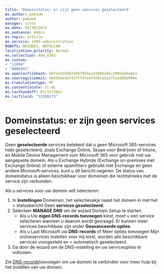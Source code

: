 ```yaml
---
title: 'Domeinstatus: er zijn geen services geselecteerd'
ms.author: pebaum
author: pebaum
manager: scotv
ms.date: 04/30/2021
ms.audience: Admin
ms.topic: article
ms.service: o365-administration
ROBOTS: NOINDEX, NOFOLLOW
localization_priority: Normal
ms.collection: Adm_O365
ms.custom:
- "11094"
- "9006491"
ms.openlocfilehash: 66fae5b5602dd67954ac9208b26bc2005adda0e3
ms.sourcegitcommit: 56650eb9af437ff97e4f4d9ca5a2f53ad5bb990e
ms.translationtype: MT
ms.contentlocale: nl-NL
ms.lasthandoff: 07/12/2021
ms.locfileid: "53389173"
---
```

# <a name="domain-status---no-services-selected"></a>Domeinstatus: er zijn geen services geselecteerd

Geen **geselecteerde** services betekent dat u geen Microsoft 365-services hebt geselecteerd, zoals Exchange Online, Skype voor Bedrijven of Intune, en Mobile Device Management voor Microsoft 365 voor gebruik met uw aangepaste domein. Als u Exchange Hybride (Exchange on-premises met Exchange Online) of externe spamfilters gebruikt met Exchange en geen andere Microsoft-services, kunt u dit bericht negeren. De status van domeinstatus is alleen beschikbaar voor domeinen die rechtstreeks met de service zijn verbonden.

Als u services voor uw domein wilt selecteren:

1. In **Instellingen** Domeinen, het selectievakje naast het domein in met het  >  [](https://admin.microsoft.com/Adminportal/Home)statusbericht Geen **services geselecteerd.**
1. Selecteer **MANAGE DNS** om de wizard Domain Setup te starten.
    - Als u Uw **eigen DNS-records toevoegen** kiest, moet u een service selecteren wanneer u daarom wordt gevraagd. Er kunnen meer services beschikbaar zijn onder **Geavanceerde opties.**
    - Als u Laat Microsoft uw  **DNS-records** of Meer opties toevoegen Mijn onlineservices instellen voor mij kiest, worden alle beschikbare services voorgesteld en  >   automatisch geselecteerd.
1. Ga door de wizard om de DNS-instelling en uw serviceopties te voltooien.
 
Zie [DNS-records](/microsoft-365/admin/get-help-with-domains/create-dns-records-at-any-dns-hosting-provider)toevoegen om uw domein te verbinden voor meer hulp bij het instellen van uw domein.

